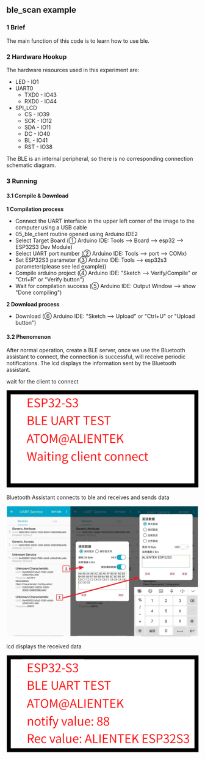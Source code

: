 ## ble_scan example

### 1 Brief

The main function of this code is to learn how to use ble.

### 2 Hardware Hookup

The hardware resources used in this experiment are:

- LED - IO1
- UART0
	- TXD0 - IO43
	- RXD0 - IO44
- SPI_LCD
	- CS - IO39
	- SCK - IO12
	- SDA - IO11
	- DC - IO40
	- BL - IO41
	- RST - IO38

The BLE is an internal peripheral, so there is no corresponding connection schematic diagram.

### 3 Running

#### 3.1 Compile & Download

**1 Compilation process**

- Connect the UART interface in the upper left corner of the image to the computer using a USB cable
- 05_ble_client routine opened using Arduino IDE2
- Select Target Board (① Arduino IDE: Tools --> Board --> esp32 --> ESP32S3 Dev Module)
- Select UART port number (② Arduino IDE: Tools --> port --> COMx)
- Set ESP32S3 parameter (③ Arduino IDE: Tools --> esp32s3 parameter(please see led example))
- Compile arduino project (④ Arduino IDE: "Sketch --> Verify/Compile" or "Ctrl+R" or "Verify button")
- Wait for compilation success (⑤ Arduino IDE: Output Window --> show "Done compiling")

**2 Download process**

- Download (⑥ Arduino IDE: "Sketch --> Upload" or "Ctrl+U" or "Upload button")

#### 3.2 Phenomenon

After normal operation, create a BLE server, once we use the Bluetooth assistant to connect, the connection is successful, will receive periodic notifications. The lcd displays the information sent by the Bluetooth assistant.

wait for the client to connect

<img src="../../../../1_docs/3_figures/examples/wifi_ble/ble_uart.png" style="zoom:50%;" />

Bluetooth Assistant connects to ble and receives and sends data

![](../../../../1_docs/3_figures/examples/wifi_ble/bluetooth_assistant.png)

lcd displays the received data

<img src="../../../../1_docs/3_figures/examples/wifi_ble/ble_uart1.png" style="zoom:50%;" />